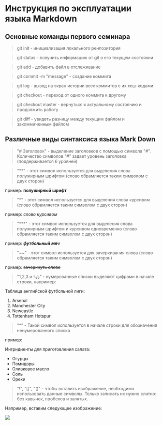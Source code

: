 # Инструкция по эксплуатации языка Markdown

## Основные команды первого семинара

> git init - инициализация локального ренпозитория

> git status - получить информацию от git о его текущем состоянии

> git add - добавить файл в отслеживание

> git commit -m "message" - создание коммита

> git log - вывод на экран истории всех коммитов с их хеш-кодами

> git checkout - переход от одного коммита к другому

> git checkout master - вернуться к актуальному состоянию и продолжить работу

> git diff - увидеть разницу между текущим файлом и закоммиченным файлом

## Различные виды синтаксиса языка Mark Down

> "# Заголовок" - выделение заголовков с помощью символа "#". Количество символов "#" задает уровень заголовка (поддерживается 6 уровней)

> "**" - этот символ используется для выделения слова полужирным шрифтом (слово обрамляется таким символом с двух сторон)

пример: **полужирный шрифт**

> "*" - этот символ используется для выделения слова курсивом (слово обрамляется таким символом с двух сторон)

пример: *слово курсивом*

> "***" - этот символ используется для выделения слова полужирным шрифтом и курсивом одновременно (слово обрамляется таким символом с двух сторон)

пример: ***футбольный мяч***

> "~~" - этот символ используется для зачеркивания слова (слово обрамляется таким символом с двух сторон)

пример: ~~зачеркнуть слово~~

> "1,2,3 и т.д." - нумерованные списки выделяют цифрами в начале строки, например:

Таблица английской футбольной лиги:

1. Arsenal
2. Manchester City
3. Newcastle
4. Tottenham Hotspur

> "*" - Такой символ используется в начале строки для обозначения ненумерованного списка

пример:

Ингридиенты для приготовления салата:

* Огурцы
* Помидоры
* Оливковое масло
* Соль
* Орехи

> "!", "[]", "()" - чтобы вставить изображение, необходимо использовать данные символы. Только записать их нужно слитно: без кавычек, пробелов и запятых.

Например, вставим следующее изображение:

![](https://medialeaks.ru/wp-content/uploads/2020/05/94d-369x500.jpg)

